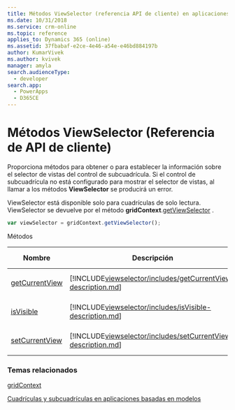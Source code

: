 ```yaml
---
title: Métodos ViewSelector (referencia API de cliente) en aplicaciones basadas en modelo| MicrosoftDocs
ms.date: 10/31/2018
ms.service: crm-online
ms.topic: reference
applies_to: Dynamics 365 (online)
ms.assetid: 37fbabaf-e2ce-4e46-a54e-e46bd884197b
author: KumarVivek
ms.author: kvivek
manager: amyla
search.audienceType:
  - developer
search.app:
  - PowerApps
  - D365CE
---
```

# <a name="viewselector-methods-client-api-reference"></a>Métodos ViewSelector (Referencia de API de cliente)



Proporciona métodos para obtener o para establecer la información sobre el selector de vistas del control de subcuadrícula. Si el control de subcuadrícula no está configurado para mostrar el selector de vistas, al llamar a los métodos **ViewSelector** se producirá un error.

ViewSelector está disponible solo para cuadrículas de solo lectura. ViewSelector se devuelve por el método **gridContext**.[getViewSelector](gridcontrol/getViewSelector.md) .

```JavaScript
var viewSelector = gridContext.getViewSelector();
```

Métodos

|Nombre|Descripción|Disponible para|
|--|--|--|
|[getCurrentView](viewselector/getCurrentView.md)|[!INCLUDE[viewselector/includes/getCurrentView-description.md](viewselector/includes/getCurrentView-description.md)]|Cuadrícula de solo lectura|
|[isVisible](viewselector/isVisible.md)|[!INCLUDE[viewselector/includes/isVisible-description.md](viewselector/includes/isVisible-description.md)]|Cuadrícula de solo lectura|
|[setCurrentView](viewselector/setCurrentView.md)|[!INCLUDE[viewselector/includes/setCurrentView-description.md](viewselector/includes/setCurrentView-description.md)]|Cuadrícula de solo lectura|


### <a name="related-topics"></a>Temas relacionados

[gridContext](../grids.md#bkmk_gridcontext)

[Cuadrículas y subcuadrículas en aplicaciones basadas en modelos](../grids.md)


